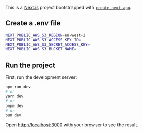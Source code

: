 This is a [Next.js](https://nextjs.org/) project bootstrapped with [`create-next-app`](https://github.com/vercel/next.js/tree/canary/packages/create-next-app).


## Create a .env file

```bash
NEXT_PUBLIC_AWS_S3_REGION=eu-west-2
NEXT_PUBLIC_AWS_S3_ACCESS_KEY_ID=
NEXT_PUBLIC_AWS_S3_SECRET_ACCESS_KEY=
NEXT_PUBLIC_AWS_S3_BUCKET_NAME=
```

## Run the project

First, run the development server:

```bash
npm run dev
# or
yarn dev
# or
pnpm dev
# or
bun dev
```

Open [http://localhost:3000](http://localhost:3000) with your browser to see the result.
